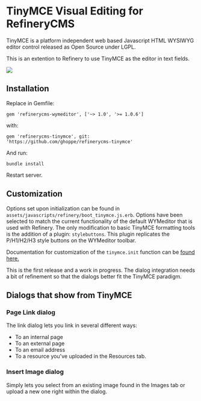 # TinyMCE Visual Editing for RefineryCMS

TinyMCE is a platform independent web based Javascript HTML WYSIWYG editor control released as Open Source under LGPL.

This is an extention to Refinery to use TinyMCE as the editor in text fields.

![](http://img-fotki.yandex.ru/get/94893/203537249.14/0_151ef7_7145b111_orig.png)

## Installation

Replace in Gemfile:
```
gem 'refinerycms-wymeditor', ['~> 1.0', '>= 1.0.6']
```
with:
```
gem 'refinerycms-tinymce', git: 'https://github.com/ghoppe/refinerycms-tinymce'
```
And run:
```
bundle install
```
Restart server.

## Customization

Options set upon initialization can be found in `assets/javascripts/refinery/boot_tinymce.js.erb`. Options have been selected to match the current functionality of the default WYMeditor that is used with Refinery. The only modification to basic TinyMCE formatting tools is the addition of a plugin: `stylebuttons`. This plugin replicates the P/H1/H2/H3 style buttons on the WYMeditor toolbar.

Documentation for customization of the `tinymce.init` function can be [found here.](http://www.tinymce.com/wiki.php/Configuration)

This is the first release and a work in progress. The dialog integration needs a bit of refinement so that the dialogs better fit the TinyMCE paradigm.

## Dialogs that show from TinyMCE

### Page Link dialog

The link dialog lets you link in several different ways:

* To an internal page
* To an external page
* To an email address
* To a resource you've uploaded in the Resources tab.

### Insert Image dialog

Simply lets you select from an existing image found in the Images tab or upload
a new one right within the dialog.
